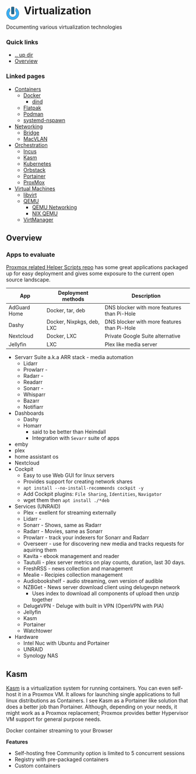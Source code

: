 # Virtualization <img style="margin: 6px 13px 0px 0px" align="left" src="../data/images/logo_36x36.png" />

Documenting various virtualization technologies

### Quick links
- [.. up dir](../README.md)
- [Overview](#overview)

### Linked pages
- [Containers](containers/README.md)
  - [Docker](containers/docker/README.md)
    - [dind](containers/docker/dind/README.md)
  - [Flatpak](containers/flatpak/README.md)
  - [Podman](containers/podman/README.md)
  - [systemd-nspawn](containers/systemd-nspawn/README.md)
- [Networking](networking/README.md)
  - [Bridge](networking/bridge/README.md)
  - [MacVLAN](networking/macvlan/README.md)
- [Orchestration](orchestration/README.md)
  - [Incus](orchestration/incus/README.md)
  - [Kasm](orchestration/kasm/README.md)
  - [Kubernetes](orchestration/kubernetes/README.md)
  - [Orbstack](orchestration/orbstack/README.md)
  - [Portainer](orchestration/portainer/README.md)
  - [ProxMox](orchestration/proxmox/README.md)
- [Virtual Machines](virtual_machines/README.md)
  - [libvirt](virtual_machines/libvirt/README.md)
  - [QEMU](virtual_machines/qemu/README.md)
    - [QEMU Networking](virtual_machines/qemu/qemu_networking/README.md)
    - [NIX QEMU](virtual_machines/qemu/nix_qemu/README.md)
  - [VirtManager](virtual_machines/virt_manager/README.md)

## Overview

### Apps to evaluate
[Proxmox related Helper Scripts repo](https://community-scripts.github.io/ProxmoxVE/scripts) has some 
great applications packaged up for easy deployment and gives some exposure to the current open source 
landscape.

| App           | Deployment methods        | Description
| ------------- | ------------------------- | ----------------------------------------------------
| AdGuard Home  | Docker, tar, deb          | DNS blocker with more features than Pi-Hole
| Dashy         | Docker, Nixpkgs, deb, LXC | DNS blocker with more features than Pi-Hole
| Nextcloud     | Docker, LXC               | Private Google Suite alternative
| Jellyfin      | LXC               | Plex like media server

* Servarr Suite a.k.a ARR stack - media automation
  * Lidarr
  * Prowlarr - 
  * Radarr - 
  * Readarr
  * Sonarr - 
  * Whisparr
  * Bazarr
  * Notifiarr
* Dashboards
  * Dashy
  * Homarr
    * said to be better than Heimdall
    * Integration with `Sevarr` suite of apps
* emby
* plex
* home assistant os
* Nextcloud
* Cockpit
  * Easy to use Web GUI for linux servers
  * Provides support for creating network shares
  * `apt install --no-install-recommends cockpit -y`
  * Add Cockpit plugins: `File Sharing`, `Identities`, `Navigator`
  * wget them then `apt install ./*deb`
* Services (UNRAID)
  * Plex - exellent for streaming externally
  * Lidarr - 
  * Sonarr - Shows, same as Radarr
  * Radarr - Movies, same as Sonarr
  * Prowlarr - track your indexers for Sonarr and Radarr
  * Overseerr - use for discovering new media and tracks requests for aquiring them
  * Kavita - ebook management and reader
  * Tautulli - plex server metrics on play counts, duration, last 30 days.
  * FreshRSS - news collection and management
  * Mealie - Recipies collection management
  * Audiobookshelf - audio streaming, own version of audible
  * NZBGet - News server download client using delugevpn network
    * Uses index to download all components of upload then unzip together
  * DelugeVPN - Deluge with built in VPN (OpenVPN with PIA)
  * Jellyfin
  * Kasm
  * Portainer
  * Watchtower
* Hardware
  * Intel Nuc with Ubuntu and Portainer
  * UNRAID
  * Synology NAS

## Kasm
[Kasm](https://www.kasmweb.com/) is a virtualization system for running containers. You can even 
self-host it in a Proxmox VM. It allows for launching single applications to full linux distributions 
as Containers. I see Kasm as a Portainer like solution that does a better job than Portainer. 
Although, depending on your needs, it might work as a Proxmox replacement; Proxmox provides better 
Hypervisor VM support for general purpose needs.

Docker container streaming to your Browser

**Features**
* Self-hosting free Community option is limited to 5 concurrent sessions
* Registry with pre-packaged containers
* Custom containers

### 

<!-- 
vim: ts=2:sw=2:sts=2
-->
